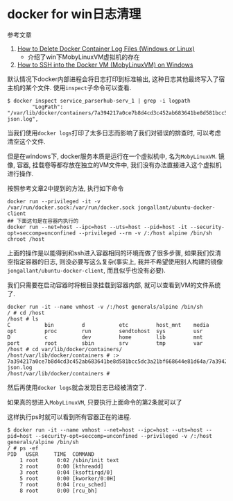 # docker for win日志清理

参考文章

1. [How to Delete Docker Container Log Files (Windows or Linux) ](https://blog.jongallant.com/2017/11/delete-docker-container-log-files/)
    - 介绍了win下MobyLinuxVM虚拟机的存在
2. [How to SSH into the Docker VM (MobyLinuxVM) on Windows ](https://blog.jongallant.com/2017/11/ssh-into-docker-vm-windows/)

默认情况下docker内部进程会将日志打印到标准输出, 这种日志其他最终写入了宿主机的某个文件. 使用`inspect`子命令可以查看.

```
$ docker inspect service_parserhub-serv_1 | grep -i logpath
        "LogPath": "/var/lib/docker/containers/7a394217a0ce7b8d4cd3c452ab683641be8d581bcc5dc3a21bf668644e81d64a/7a394217a0ce7b8d4cd3c452ab683641be8d581bcc5dc3a21bf668644e81d64a-json.log",
```

当我们使用`docker logs`打印了太多日志而影响了我们对错误的排查时, 可以考虑清空这个文件.

但是在windows下, docker服务本质是运行在一个虚拟机中, 名为`MobyLinuxVM`. 镜像, 容器, 挂载卷等都存放在独立的VM文件中, 我们没有办法直接进入这个虚拟机进行操作.

按照参考文章2中提到的方法, 执行如下命令

```
docker run --privileged -it -v /var/run/docker.sock:/var/run/docker.sock jongallant/ubuntu-docker-client 
## 下面这句是在容器内执行的
docker run --net=host --ipc=host --uts=host --pid=host -it --security-opt=seccomp=unconfined --privileged --rm -v /:/host alpine /bin/sh
chroot /host
```

上面的操作是以能得到和ssh进入容器相同的环境而做了很多步骤, 如果我们仅清空指定容器的日志, 则没必要写这么复杂(事实上, 我并不希望使用别人构建的镜像`jongallant/ubuntu-docker-client`, 而且似乎也没有必要). 

我们只需要在启动容器时将根目录挂载到容器内部, 就可以查看到VM的文件系统了.

```
docker run -it --name vmhost -v /:/host generals/alpine /bin/sh
/ # cd /host
/host # ls
C           bin         d           etc         host_mnt    media       opt         proc        run         sendtohost  sys         usr
D           c           dev         home        lib         mnt         port        root        sbin        srv         tmp         var
/host # cd var/lib/docker/containers/
/host/var/lib/docker/containers # :> 7a394217a0ce7b8d4cd3c452ab683641be8d581bcc5dc3a21bf668644e81d64a/7a394217a0ce7b8d4cd3c452ab683641be8d581bcc5dc3a21bf668644e81d64a-json.log
/host/var/lib/docker/containers #
```

然后再使用`docker logs`就会发现日志已经被清空了.

如果真的想进入`MobyLinuxVM`, 只要执行上面命令的第2条就可以了

这样执行ps时就可以看到所有容器正在的进程.

```
$ docker run -it --name vmhost --net=host --ipc=host --uts=host --pid=host --security-opt=seccomp=unconfined --privileged -v /:/host generals/alpine /bin/sh
/ # ps -ef
PID   USER     TIME  COMMAND
    1 root      0:02 /sbin/init text
    2 root      0:00 [kthreadd]
    3 root      0:04 [ksoftirqd/0]
    5 root      0:00 [kworker/0:0H]
    7 root      0:04 [rcu_sched]
    8 root      0:00 [rcu_bh]
```
